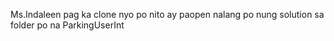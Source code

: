 Ms.Indaleen pag ka clone nyo po nito ay paopen nalang po nung solution sa folder po na ParkingUserInt
